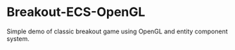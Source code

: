 # Breakout-ECS-OpenGL
 Simple demo of classic breakout game using OpenGL and entity component system.
